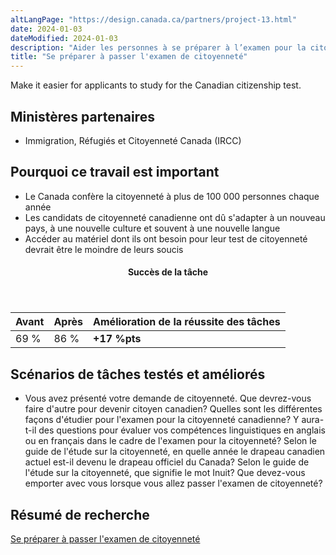 ```yaml
---
altLangPage: "https://design.canada.ca/partners/project-13.html"
date: 2024-01-03
dateModified: 2024-01-03
description: "Aider les personnes à se préparer à l’examen pour la citoyenneté canadienne."
title: "Se préparer à passer l'examen de citoyenneté"
---
```

<p>Make it easier for applicants to study for the Canadian citizenship test.</p>
<h2>Ministères partenaires</h2>
<ul>
  <li>Immigration, Réfugiés et Citoyenneté Canada (IRCC)</li>
</ul>
<h2>Pourquoi ce travail est important</h2>
<ul class="lst-spcd">
  <li>Le Canada confère la citoyenneté à plus de 100&nbsp;000 personnes chaque année</li>
  <li>Les candidats de citoyenneté canadienne ont dû s'adapter à un nouveau pays, à une nouvelle culture et souvent à une nouvelle langue</li>
  <li>Accéder au matériel dont ils ont besoin pour leur test de citoyenneté devrait être le moindre de leurs soucis</li>
</ul>
<div class="row mrgn-tp-lg mrgn-bttm-lg">
  <div class="col-md-8">
    <div class="panel panel-success">
      <header class="panel-heading">
        <h4 class="panel-title text-center">Succès de la tâche</h4>
      </header>
      <table class="table">
        <thead>
          <tr style="">
            <th scope="col" class="col-md-3">Avant</th>
            <th scope="col" class="col-md-3">Après</th>
            <th scope="col" class="col-md-6">Amélioration de la réussite des tâches</th>
          </tr>
        </thead>
        <tbody>
          <tr>
            <td class="table-smnum">69&nbsp;%</td>
            <td class="table-smnum">86&nbsp;%</td>
            <td class="table-smnum"><span class="text-success"><strong>+17&nbsp;%pts</strong></span></td>
          </tr>
        </tbody>
      </table>
    </div>
  </div>
</div>
<h2>Scénarios de tâches testés et améliorés</h2>
<ul class="lst-spcd">
  <li>Vous avez présenté votre demande de citoyenneté. Que devrez-vous faire d'autre pour devenir citoyen canadien?
    Quelles sont les différentes façons d'étudier pour l'examen pour la citoyenneté canadienne?
    Y aura-t-il des questions pour évaluer vos compétences linguistiques en anglais ou en français dans le cadre de l'examen pour la citoyenneté?
    Selon le guide de l'étude sur la citoyenneté, en quelle année le drapeau canadien actuel est-il devenu le drapeau officiel du Canada?
    Selon le guide de l'étude sur la citoyenneté, que signifie le mot Inuit?
    Que devez-vous emporter avec vous lorsque vous allez passer l'examen de citoyenneté?</li>
</ul>
<h2>Résumé de recherche</h2>
<p><a href="https://conception.canada.ca/resumes-recherche/examen-citoyennete-resume-recherche.html">Se préparer à passer l'examen de citoyenneté</a></p>
